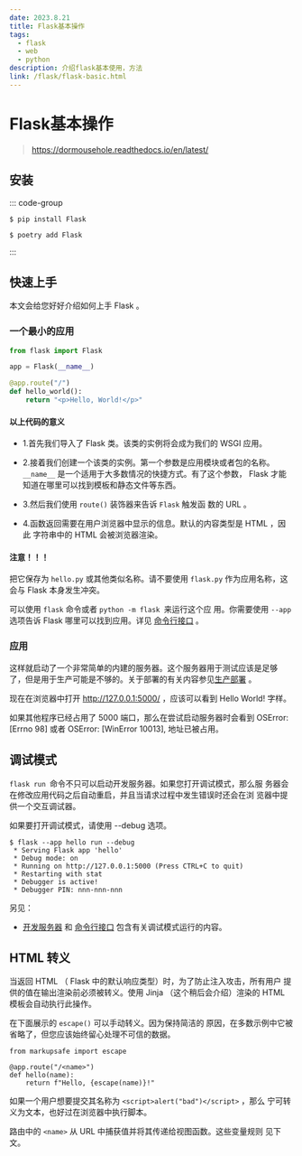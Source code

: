 ```yaml
---
date: 2023.8.21
title: Flask基本操作
tags:
  - flask
  - web
  - python
description: 介绍flask基本使用，方法
link: /flask/flask-basic.html
---
```


# Flask基本操作

> https://dormousehole.readthedocs.io/en/latest/
>

## 安装

::: code-group

```shell[pip]
$ pip install Flask
```

```shell[poetry]
$ poetry add Flask
```

:::

## 快速上手

本文会给您好好介绍如何上手 Flask 。

### 一个最小的应用

```python
from flask import Flask

app = Flask(__name__)

@app.route("/")
def hello_world():
    return "<p>Hello, World!</p>"
```

#### 以上代码的意义
- 1.首先我们导入了 Flask 类。该类的实例将会成为我们的 WSGI 应用。

- 2.接着我们创建一个该类的实例。第一个参数是应用模块或者包的名称。 ``__name__`` 是一个适用于大多数情况的快捷方式。有了这个参数， Flask 才能知道在哪里可以找到模板和静态文件等东西。

- 3.然后我们使用 `route()` 装饰器来告诉 `Flask` 触发函 数的 URL 。

- 4.函数返回需要在用户浏览器中显示的信息。默认的内容类型是 HTML ，因此 字符串中的 HTML 会被浏览器渲染。

#### 注意！！！
把它保存为 `hello.py` 或其他类似名称。请不要使用 `flask.py` 作为应用名称，这会与 Flask 本身发生冲突。

可以使用 `flask` 命令或者 `python -m flask `来运行这个应 用。你需要使用 `--app` 选项告诉 Flask 哪里可以找到应用。详见 [命令行接口](/flask/flask.cli.commmad.html) 。

### 应用

这样就启动了一个非常简单的内建的服务器。这个服务器用于测试应该是足够 了，但是用于生产可能是不够的。关于部署的有关内容参见[生产部署](/flask/flask-bushu.html) 。

现在在浏览器中打开 http://127.0.0.1:5000/ ，应该可以看到 Hello World! 字样。

如果其他程序已经占用了 5000 端口，那么在尝试启动服务器时会看到 OSError: [Errno 98] 或者 OSError: [WinError 10013], 地址已被占用。


## 调试模式

`flask run `命令不只可以启动开发服务器。如果您打开调试模式，那么服 务器会在修改应用代码之后自动重启，并且当请求过程中发生错误时还会在浏 览器中提供一个交互调试器。

如果要打开调试模式，请使用 --debug 选项。

```shell
$ flask --app hello run --debug
 * Serving Flask app 'hello'
 * Debug mode: on
 * Running on http://127.0.0.1:5000 (Press CTRL+C to quit)
 * Restarting with stat
 * Debugger is active!
 * Debugger PIN: nnn-nnn-nnn
```

另见：

- [开发服务器](/flask/flask-bushu.html) 和 [命令行接口](/flask/flask-cli.commmad.html) 包含有关调试模式运行的内容。

## HTML 转义
当返回 HTML （ Flask 中的默认响应类型）时，为了防止注入攻击，所有用户 提供的值在输出渲染前必须被转义。使用 Jinja （这个稍后会介绍）渲染的 HTML 模板会自动执行此操作。

在下面展示的 `escape()` 可以手动转义。因为保持简洁的 原因，在多数示例中它被省略了，但您应该始终留心处理不可信的数据。

```python-vue
from markupsafe import escape

@app.route("/<name>")
def hello(name):
    return f"Hello, {escape(name)}!"
```
如果一个用户想要提交其名称为 ```<script>alert("bad")</script>``` ，那么 宁可转义为文本，也好过在浏览器中执行脚本。

路由中的 `<name>` 从 URL 中捕获值并将其传递给视图函数。这些变量规则 见下文。

